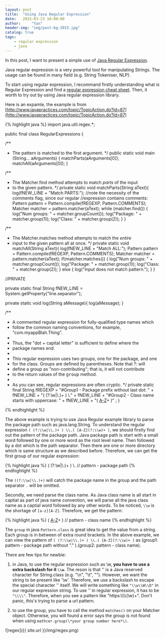 ```yaml
---
layout: post
title:  "Using Java Regular Expression"
date:   2015-03-23 10:00:00
author:     "Yan"
header-img: "img/post-bg-2015.jpg"
catalog: true
tags:
    - regular expression
    - java
---
```


In this post, I want to present a simple use of [Java Regular Expression](http://docs.oracle.com/javase/tutorial/essential/regex/).

Java regular expression is a very powerful tool for manipulating Strings. The usage can be found in many field (e.g. String Tokeniser, NLP).

To start using regular expression, I recommand firstly understanding what is Regular Expression and find a [regular expression cheat sheet](http://www.rexegg.com/regex-quickstart.html). Then, it worth to try out by using Java regular expression library.

Here is an expamle, the example is from [http://www.javapractices.com/topic/TopicAction.do?Id=87](http://www.javapractices.com/topic/TopicAction.do?Id=87)

{% highlight java %}
import java.util.regex.*;

public final class RegularExpressions {

  /**
  * The pattern is matched to the first argument.
  */
  public static void main (String... aArguments) {
    matchParts(aArguments[0]);
    matchAll(aArguments[0]);
  }

  /**
  * The Matcher.find method attempts to match *parts* of the input
  * to the given pattern.
  */
  private static void matchParts(String aText){
    log(fNEW_LINE + "Match PARTS:");
    //note the necessity of the comments flag, since our regular
    //expression contains comments:
    Pattern pattern = Pattern.compile(fREGEXP, Pattern.COMMENTS);
    Matcher matcher = pattern.matcher(aText);
    while (matcher.find()) {
      log("Num groups: " + matcher.groupCount());
      log("Package: " + matcher.group(1));
      log("Class: " + matcher.group(2));
    }
  }

  /**
  * The Matcher.matches method attempts to match the *entire*
  * input to the given pattern all at once.
  */
  private static void matchAll(String aText){
    log(fNEW_LINE + "Match ALL:");
    Pattern pattern = Pattern.compile(fREGEXP, Pattern.COMMENTS);
    Matcher matcher = pattern.matcher(aText);
    if(matcher.matches()) {
      log("Num groups: " + matcher.groupCount());
      log("Package: " + matcher.group(1));
      log("Class: " + matcher.group(2));
    }
    else {
      log("Input does not match pattern.");
    }
  }

  //PRIVATE

  private static final String fNEW_LINE = System.getProperty("line.separator");
  
  private static void log(String aMessage){
    log(aMessage);
  }

  /**
  * A commented regular expression for fully-qualified type names which
  * follow the common naming conventions, for example, "com.myappBlah.Thing".
  *
  * Thus, the "dot + capital letter" is sufficient to define where the
  * package names end.
  *
  * This regular expression uses two groups, one for the package, and one
  * for the class. Groups are defined by parentheses. Note that ?: will
  * define a group as "non-contributing"; that is, it will not contribute
  * to the return values of the <tt>group</tt> method.
  * 
  * As you can see, regular expressions are often cryptic.
  */
  private static final String fREGEXP =
    "#Group1 - Package prefix without last dot: " + fNEW_LINE +
    "( (?:\\w|\\.)+ ) \\." + fNEW_LINE +
    "#Group2 - Class name starts with uppercase: " + fNEW_LINE +
    "( [A-Z](?:\\w)+ )"
  ;
} 

{% endhighlight %}

The above example is trying to use Java Regular example library to parse the package path such as java.lang.String. To understand the regular expression ```( (?:\\w|\\.)+ ) \\.( [A-Z](?:\\w)+ )```, we should firstly find out the pattern of the package path. Java package path is start with a small word followed by one or more word as the root level name. Then followed by a dot which is the path separator. Then there are one or more directory which is same structure as we described before. Therefore, we can get the first group of our regular expression:

{% highlight java %}
( (?:\\w|\\.)+ ) \\. // pattern - package path
{% endhighlight %}

The ```((?:\\w|\\.)+)``` will catch the package name in the group and the path separator ```.``` will be omitted. 

Secondly, we need parse the class name. As Java class name is all start in captial as part of java name convention, we will parse all the java class name as a captial word followed by any other words. To be noticed, ```\\w``` is the shortage of ```[a-z][A-Z]```. Therefore, we get the pattern:

{% highlight java %}
( [A-Z](?:\\w)+ ) // pattern - class name
{% endhighlight %}

The ```group``` in java ```Pattern.class``` is great idea to get the value from a string. Each group is in between of extra round brackets. In the above example, we can view the pattern of ```( (?:\\w|\\.)+ ) \\.( [A-Z](?:\\w)+ )``` as (group1: pattern - package path without "." ).(group2: pattern - class name). 

There are few tips for newbie:

1. in Java, to use the regular expression such as \w, **you have to use a extra backslash for it ```\\w```**. The reson is that '\' is a Java reserved character for String.class (e.g. "\n", "\t", "\"). However, we want the string to be present like '\w'. Therefore, we use a backslash to escape the special character '\' itself. We will write something like ```"\\w\\W\\D"``` in our regular expression string. To use '\' in regular expression, it has to be ```"\\\\"```. Therefore, when you see a pattern like "https:\\\\\\\\(\\w)+". Don't panic, this's trying to parse a url pattern.

2. to use the group, you have to call the method ```matches()``` on your Matcher object. Otherwise, you will found a error says the group is not found when using ```mathcer.group(\*your group number here*\)```.


![regex]({{ site.url }}/img/regex.png)
